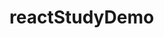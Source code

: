 # reactStudyDemo

<!-- 
    这个项目是全部手动创建的react项目 
    跟着李立超老师 学习的

    jsx语法  事件绑定 class属性 行类样式

    React的三个API:  React.createElement()  ReactDom.createRoot()  root.render()

    组件的简介 函数组件 类组件

    props  父传子  子传父

    数据的双向绑定

    useState

 -->

 <!-- 
    GIT

    git add .

    git commit -m '备注'

    git switch -c 分支名字  or  git checkout -b 分支名字  创建并切换到对应的分支

    git branch   查看当前所有分支，带*的是当前正在的分支

    在分支上开发好后 就正常的 add commit

    然后切换回主分支

    git checkout 分支名  or git switch 分支名

    git merge  分支名  合并分支

    git branch -d 分支名  删除分支

    #rebase的作用就是永远会让我们本地的代码处于最新状态。
    git pull --rebase  
    
  -->
